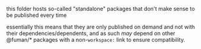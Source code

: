 this folder hosts so-called "standalone" packages that don't make sense to be published every time

essentially this means that they are only published on demand and not with their dependencies/dependents,
and as such *may* depend on other @fuman/* packages with a non-`workspace:` link to ensure compatibility.
